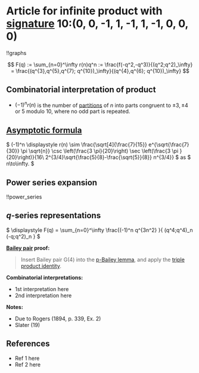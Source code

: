 # Article for infinite product with [signature](../product_signature.html) 10:(0, 0, -1, 1, -1, 1, -1, 0, 0, 0)

!!graphs

$$ F(q) := \sum_{n=0}^\infty r(n)q^n := \frac{f(-q^2,-q^3)}{(q^2;q^2)_\infty} = \frac{(q^{3},q^{5},q^{7}; q^{10})_\infty}{(q^{4},q^{6}; q^{10})_\infty} $$

## Combinatorial interpretation of product

- $(-1)^n r(n)$ is the number of [partitions](../partitions.html#integer_partitions) of $n$ into parts congruent to $\pm 3, \pm 4$ or $5$ modulo 10, where no odd part is repeated.

## [Asymptotic formula](../asymptotics.html)

$ (-1)^n \displaystyle r(n) \sim \frac{\sqrt[4]{\frac{7}{15}} e^{\sqrt{\frac{7}{30}} \pi  \sqrt{n}} \csc \left(\frac{3 \pi}{20}\right) \sec \left(\frac{3 \pi }{20}\right)}{16\ 2^{3/4}\sqrt{\frac{5}{8}-\frac{\sqrt{5}}{8}} n^{3/4}} $ as $ n\to\infty. $

## Power series expansion

!!power_series

## $q$-series representations

$ \displaystyle F(q) = \sum_{n=0}^\infty \frac{(-1)^n q^{3n^2} }{ (q^4;q^4)_n (-q;q^2)_n } $

**[Bailey pair](../Bailey_pairs.html) proof:**
> Insert Bailey pair G(4) into the [p-Bailey lemma](../Bailey_pairs.html#p_Bailey_lemma), and apply the [triple product identity](../q-series.html#triple_product).


**Combinatorial interpretations:**
- 1st interpretation here
- 2nd interpretation here
    
**Notes:**
- Due to Rogers (1894, p. 339, Ex. 2)
- Slater (19)

    
## References
- Ref 1 here
- Ref 2 here
